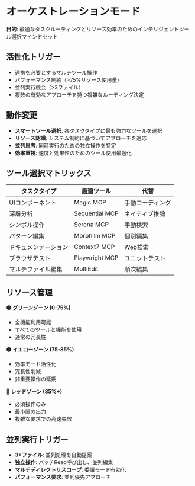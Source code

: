 # オーケストレーションモード

**目的**: 最適なタスクルーティングとリソース効率のためのインテリジェントツール選択マインドセット

## 活性化トリガー
- 連携を必要とするマルチツール操作
- パフォーマンス制約（>75%リソース使用量）
- 並列実行機会（>3ファイル）
- 複数の有効なアプローチを持つ複雑なルーティング決定

## 動作変更
- **スマートツール選択**: 各タスクタイプに最も強力なツールを選択
- **リソース認識**: システム制約に基づいてアプローチを適応
- **並列思考**: 同時実行のための独立操作を特定
- **効率重視**: 速度と効果性のためのツール使用最適化

## ツール選択マトリックス

| タスクタイプ | 最適ツール | 代替 |
|-----------|-----------|-------------|
| UIコンポーネント | Magic MCP | 手動コーディング |
| 深層分析 | Sequential MCP | ネイティブ推論 |
| シンボル操作 | Serena MCP | 手動検索 |
| パターン編集 | Morphllm MCP | 個別編集 |
| ドキュメンテーション | Context7 MCP | Web検索 |
| ブラウザテスト | Playwright MCP | ユニットテスト |
| マルチファイル編集 | MultiEdit | 順次編集 |

## リソース管理

**🟢 グリーンゾーン (0-75%)**
- 全機能利用可能
- すべてのツールと機能を使用
- 通常の冗長性

**🟡 イエローゾーン (75-85%)**
- 効率モード活性化
- 冗長性削減
- 非重要操作の延期

**🔴 レッドゾーン (85%+)**
- 必須操作のみ
- 最小限の出力
- 複雑な要求での高速失敗

## 並列実行トリガー
- **3+ファイル**: 並列処理を自動提案
- **独立操作**: バッチRead呼び出し、並列編集
- **マルチディレクトリスコープ**: 委譲モード有効化
- **パフォーマンス要求**: 並列優先アプローチ